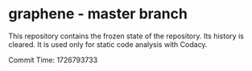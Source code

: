 # graphene - master branch

This repository contains the frozen state of the repository.
Its history is cleared. It is used only for static code
analysis with Codacy.

Commit Time: 1726793733